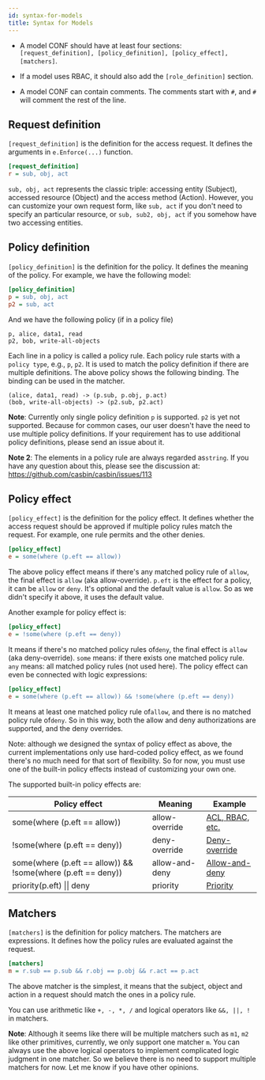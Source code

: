 ```yaml
---
id: syntax-for-models
title: Syntax for Models
---
```


- A model CONF should have at least four sections: ``[request_definition], [policy_definition], [policy_effect], [matchers]``.

- If a model uses RBAC, it should also add the ``[role_definition]`` section.

- A model CONF can contain comments. The comments start with ``#``, and ``#`` will comment the rest of the line.

## Request definition

``[request_definition]`` is the definition for the access request. It defines the arguments in ``e.Enforce(...)`` function.

```ini
[request_definition]
r = sub, obj, act
```

``sub, obj, act`` represents the classic triple: accessing entity (Subject), accessed resource (Object) and the access method (Action). However, you can customize your own request form, like ``sub, act`` if you don't need to specify an particular resource, or ``sub, sub2, obj, act`` if you somehow have two accessing entities.

## Policy definition

``[policy_definition]`` is the definition for the policy. It defines the meaning of the policy. For example, we have the following model:

```ini
[policy_definition]
p = sub, obj, act
p2 = sub, act
```

And we have the following policy (if in a policy file)

```
p, alice, data1, read
p2, bob, write-all-objects
```

Each line in a policy is called a policy rule. Each policy rule starts with a ``policy type``, e.g., `p`, `p2`. It is used to match the policy definition if there are multiple definitions. The above policy shows the following binding. The binding can be used in the matcher.

```
(alice, data1, read) -> (p.sub, p.obj, p.act)
(bob, write-all-objects) -> (p2.sub, p2.act)
```

**Note**: Currently only single policy definition ``p`` is supported. ``p2`` is yet not supported. Because for common cases, our user doesn't have the need to use multiple policy definitions. If your requirement has to use additional policy definitions, please send an issue about it.

**Note 2**: The elements in a policy rule are always regarded as``string``. If you have any question about this, please see the discussion at: https://github.com/casbin/casbin/issues/113

## Policy effect

``[policy_effect]`` is the definition for the policy effect. It defines whether the access request should be approved if multiple policy rules match the request. For example, one rule permits and the other denies.
    
```ini
[policy_effect]
e = some(where (p.eft == allow))
```

The above policy effect means if there's any matched policy rule of ``allow``, the final effect is ``allow`` (aka allow-override). ``p.eft`` is the effect for a policy, it can be ``allow`` or ``deny``. It's optional and the default value is ``allow``. So as we didn't specify it above, it uses the default value.

Another example for policy effect is:

```ini
[policy_effect]
e = !some(where (p.eft == deny))
```

It means if there's no matched policy rules of``deny``, the final effect is ``allow`` (aka deny-override). ``some`` means: if there exists one matched policy rule. ``any`` means: all matched policy rules (not used here). The policy effect can even be connected with logic expressions:

```ini
[policy_effect]
e = some(where (p.eft == allow)) && !some(where (p.eft == deny))
```

It means at least one matched policy rule of``allow``, and there is no matched policy rule of``deny``. So in this way, both the allow and deny authorizations are supported, and the deny overrides.

Note: although we designed the syntax of policy effect as above, the current implementations only use hard-coded policy effect, as we found there's no much need for that sort of flexibility. So for now, you must use one of the built-in policy effects instead of customizing your own one.

The supported built-in policy effects are:

Policy effect | Meaning | Example
----|------|----
some(where (p.eft == allow)) | allow-override | [ACL, RBAC, etc.](/docs/en/supported-models#examples)
!some(where (p.eft == deny)) | deny-override | [Deny-override](/docs/en/supported-models#examples)
some(where (p.eft == allow)) && !some(where (p.eft == deny)) | allow-and-deny | [Allow-and-deny](/docs/en/supported-models#examples)
priority(p.eft) &#124;&#124; deny | priority | [Priority](/docs/en/supported-models#examples)

## Matchers

``[matchers]`` is the definition for policy matchers. The matchers are expressions. It defines how the policy rules are evaluated against the request.

```ini
[matchers]
m = r.sub == p.sub && r.obj == p.obj && r.act == p.act
```

The above matcher is the simplest, it means that the subject, object and action in a request should match the ones in a policy rule.

You can use arithmetic like ``+, -, *, /`` and logical operators like ``&&, ||, !`` in matchers.

**Note**: Although it seems like there will be multiple matchers such as ``m1``, ``m2`` like other primitives, currently, we only support one matcher ``m``. You can always use the above logical operators to implement complicated logic judgment in one matcher. So we believe there is no need to support multiple matchers for now. Let me know if you have other opinions.
